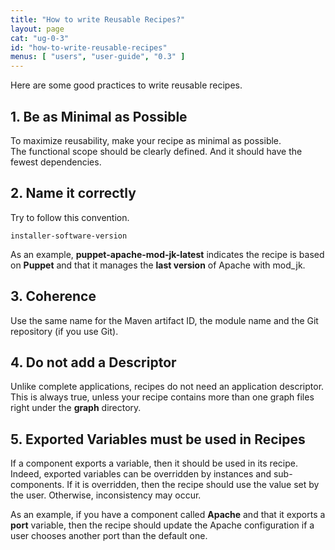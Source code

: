 ```yaml
---
title: "How to write Reusable Recipes?"
layout: page
cat: "ug-0-3"
id: "how-to-write-reusable-recipes"
menus: [ "users", "user-guide", "0.3" ]
---
```


Here are some good practices to write reusable recipes.

## 1. Be as Minimal as Possible

To maximize reusability, make your recipe as minimal as possible.  
The functional scope should be clearly defined. And it should have the fewest dependencies.

## 2. Name it correctly

Try to follow this convention.

```
installer-software-version
```

As an example, **puppet-apache-mod-jk-latest** indicates the recipe is based on **Puppet**
and that it manages the **last version** of Apache with mod_jk.

## 3. Coherence

Use the same name for the Maven artifact ID, the module name and the Git repository (if you use Git).

## 4. Do not add a Descriptor

Unlike complete applications, recipes do not need an application descriptor.  
This is always true, unless your recipe contains more than one graph files right under the **graph** directory.

## 5. Exported Variables must be used in Recipes

If a component exports a variable, then it should be used in its recipe.  
Indeed, exported variables can be overridden by instances and sub-components. If it is overridden,
then the recipe should use the value set by the user. Otherwise, inconsistency may occur.

As an example, if you have a component called **Apache** and that it exports a **port** variable,
then the recipe should update the Apache configuration if a user chooses another port than the default one.
